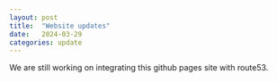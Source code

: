 ```yaml
---
layout: post
title:  "Website updates"
date:   2024-03-29
categories: update
---
```

We are still working on integrating this github pages site with route53.

